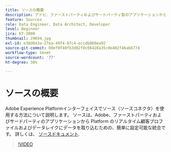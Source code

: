 ```yaml
---
title: ソースの概要
description: アドビ、ファーストパーティおよびサードパーティ製のアプリケーションから、Platform のリアルタイム顧客プロファイルおよびデータレイクにデータを簡単に取り込む方法を説明します。
feature: Sources
role: Data Engineer, Data Architect, Developer
level: Beginner
jira: KT-3800
thumbnail: 29694.jpg
exl-id: e38d643a-27ea-49f4-87c4-eccdb860ea92
source-git-commit: 00ef0f40fb3d82f0c06428a35c0e402f46ab6774
workflow-type: tm+mt
source-wordcount: '77'
ht-degree: 38%

---
```


# ソースの概要

Adobe Experience Platformインターフェイスでソース（ソースコネクタ）を使用する方法について説明します。 ソースは、Adobe、ファーストパーティおよびサードパーティのアプリケーションから Platform のリアルタイム顧客プロファイルおよびデータレイクにデータを取り込むための、簡単に設定可能な統合です。 詳しくは、 [ソースドキュメント](https://experienceleague.adobe.com/docs/experience-platform/sources/home.html?lang=ja).

>[!VIDEO](https://video.tv.adobe.com/v/29694?learn=on)
